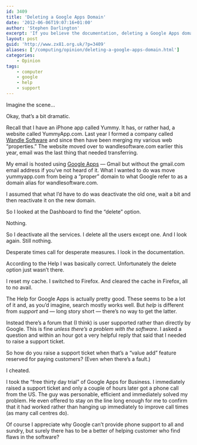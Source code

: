 ```yaml
---
id: 3409
title: 'Deleting a Google Apps Domain'
date: '2012-06-06T19:07:16+01:00'
author: 'Stephen Darlington'
excerpt: 'If you believe the documentation, deleting a Google Apps domain is as simple as following a link and waiting a few days. It wasn''t quite that simple for me.'
layout: post
guid: 'http://www.zx81.org.uk/?p=3409'
aliases: ['/computing/opinion/deleting-a-google-apps-domain.html']
categories:
    - Opinion
tags:
    - computer
    - google
    - help
    - support
---
```


Imagine the scene…

Okay, that’s a bit dramatic.

Recall that I have an iPhone app called Yummy. It has, or rather had, a website called YummyApp.com. Last year I formed a company called [Wandle Software](http://www.wandlesoftware.com/) and since then have been merging my various web “properties.” The website moved over to wandlesoftware.com earlier this year, email was the last thing that needed transferring.

My email is hosted using [Google Apps](http://www.google.com/a/) — Gmail but without the gmail.com email address if you’ve not heard of it. What I wanted to do was move yummyapp.com from being a “proper” domain to what Google refer to as a domain alias for wandlesoftware.com.

I assumed that what I’d have to do was deactivate the old one, wait a bit and then reactivate it on the new domain.

So I looked at the Dashboard to find the “delete” option.

Nothing.

So I deactivate all the services. I delete all the users except one. And I look again. Still nothing.

Desperate times call for desperate measures. I look in the documentation.

According to the Help I was basically correct. Unfortunately the delete option just wasn’t there.

I reset my cache. I switched to Firefox. And cleared the cache in Firefox, all to no avail.

The Help for Google Apps is actually pretty good. These seems to be a lot of it and, as you’d imagine, search mostly works well. But *help* is different from *support* and — long story short — there’s no way to get the latter.

Instead there’s a forum that (I think) is user supported rather than directly by Google. This is fine *unless there’s a problem with the software*. I asked a question and within an hour got a very helpful reply that said that I needed to raise a support ticket.

So how do you raise a support ticket when that’s a “value add” feature reserved for paying customers? (Even when there’s a fault.)

I cheated.

I took the “free thirty day trial” of Google Apps for Business. I immediately raised a support ticket and only a couple of hours later got a phone call from the US. The guy was personable, efficient and immediately solved my problem. He even offered to stay on the line long enough for me to confirm that it had worked rather than hanging up immediately to improve call times (as many call centres do).

Of course I appreciate why Google can’t provide phone support to all and sundry, but surely there has to be a better of helping customer who find flaws in the software?
